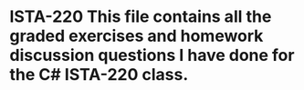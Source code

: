 # ISTA-220 This file contains all the graded exercises and homework discussion questions I have done for the C# ISTA-220 class.
